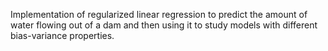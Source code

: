 Implementation of regularized linear regression to predict the amount of water flowing out of a dam and then using it to study models with different bias-variance properties.
